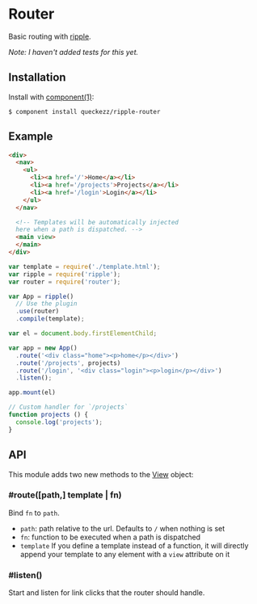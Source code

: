 
# Router

Basic routing with [ripple](https://github.com/ripplejs/ripple).

_Note: I haven't added tests for this yet._

## Installation

  Install with [component(1)](http://component.io):

  ```
  $ component install queckezz/ripple-router
  ```

## Example

```html
<div>
  <nav>
    <ul>
      <li><a href='/'>Home</a></li>
      <li><a href='/projects'>Projects</a></li>
      <li><a href='/login'>Login</a></li>
    </ul>
  </nav>

  <!-- Templates will be automatically injected
  here when a path is dispatched. -->
  <main view>
  </main>
</div>
```

```js
var template = require('./template.html');
var ripple = require('ripple');
var router = require('router');

var App = ripple()
  // Use the plugin
  .use(router)
  .compile(template);

var el = document.body.firstElementChild;

var app = new App()
  .route('<div class="home"><p>home</p></div>')
  .route('/projects', projects)
  .route('/login', '<div class="login"><p>login</p></div>')
  .listen();

app.mount(el)

// Custom handler for `/projects`
function projects () {
  console.log('projects');
}
```

## API

This module adds two new methods to the [View](https://github.com/ripplejs/view) object:

### #route([path,] template | fn)

Bind `fn` to `path`.

* `path`: path relative to the url. Defaults to `/` when nothing is set
* `fn`: function to be executed when a path is dispatched
* `template` If you define a template instead of a function, it will directly append your template to any element with a `view` attribute on it

### #listen()

Start and listen for link clicks that the router should handle.
